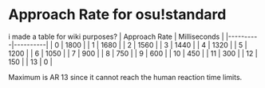 # Approach Rate for osu!standard
i made a table for wiki purposes?
| Approach Rate | Milliseconds |
|----------|----------|
| 0 | 1800 |
| 1 | 1680 |
| 2 | 1560 |
| 3 | 1440 |
| 4 | 1320 |
| 5 | 1200 |
| 6 | 1050 |
| 7 | 900 |
| 8 | 750 |
| 9 | 600 |
| 10 | 450 |
| 11 | 300 |
| 12 | 150 |
| 13 | 0 |

Maximum is AR 13 since it cannot reach the human reaction time limits.

